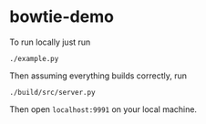# bowtie-demo

To run locally just run

```
./example.py
```

Then assuming everything builds correctly, run

```
./build/src/server.py
```

Then open `localhost:9991` on your local machine.
